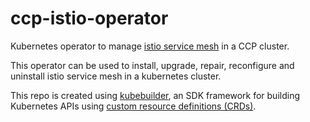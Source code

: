 # ccp-istio-operator

Kubernetes operator to manage [istio service mesh](https://istio.io) in a CCP cluster.

This operator can be used to install, upgrade, repair, reconfigure and uninstall istio service mesh in a kubernetes cluster.

This repo is created using [kubebuilder](https://github.com/kubernetes-sigs/kubebuilder), an SDK framework for building Kubernetes APIs using [custom resource definitions (CRDs)](https://kubernetes.io/docs/tasks/access-kubernetes-api/extend-api-custom-resource-definitions).
